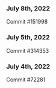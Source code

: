 ### July 8th, 2022

Commit #151998

### July 5th, 2022

Commit #314353


### July 4th, 2022

Commit #72281
